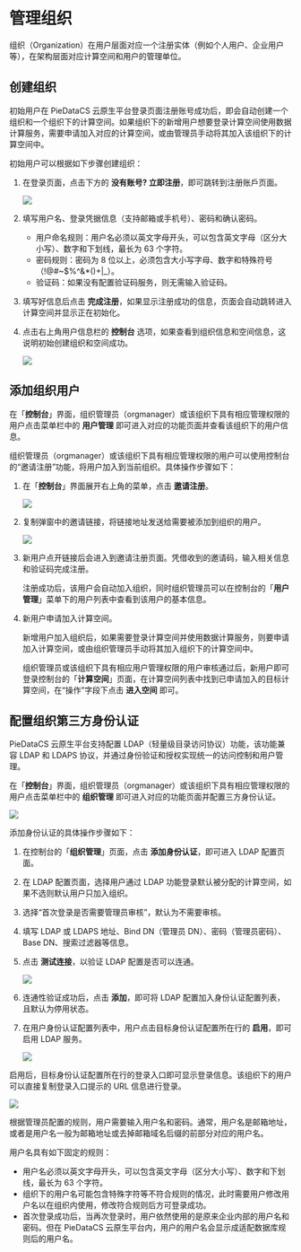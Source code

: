 # 管理组织

组织（Organization）在用户层面对应一个注册实体（例如个人用户、企业用户等），在架构层面对应计算空间和用户的管理单位。

## 创建组织

初始用户在 PieDataCS 云原生平台登录页面注册账号成功后，即会自动创建一个组织和一个组织下的计算空间。如果组织下的新增用户想要登录计算空间使用数据计算服务，需要申请加入对应的计算空间，或由管理员手动将其加入该组织下的计算空间中。

初始用户可以根据如下步骤创建组织：

1. 在登录页面，点击下方的 **没有账号? 立即注册**，即可跳转到注册账戶页面。

   <img src="https://pdb-doc.oss-cn-beijing.aliyuncs.com/pdb-admin-guide-ap/create-org.png" scope="external" />

2. 填写用户名、登录凭据信息（支持邮箱或手机号）、密码和确认密码。

   - 用户命名规则：用户名必须以英文字母开头，可以包含英文字母（区分大小写）、数字和下划线，最长为 63 个字符。
   - 密码规则：密码为 8 位以上，必须包含大小写字母、数字和特殊符号（!@#~$%^&*()+|_）。
   - 验证码：如果没有配置验证码服务，则无需输入验证码。

3. 填写好信息后点击 **完成注册**，如果显示注册成功的信息，页面会自动跳转进入计算空间并显示正在初始化。
4. 点击右上角用户信息栏的 **控制台** 选项，如果查看到组织信息和空间信息，这说明初始创建组织和空间成功。

   <img src="https://pdb-doc.oss-cn-beijing.aliyuncs.com/coc-pic/v1/console-option.png" scope="external" />

## 添加组织用户

在「**控制台**」界面，组织管理员（orgmanager）或该组织下具有相应管理权限的用户点击菜单栏中的 **用户管理** 即可进入对应的功能页面并查看该组织下的用户信息。

组织管理员（orgmanager）或该组织下具有相应管理权限的用户可以使用控制台的“邀请注册”功能，将用户加入到当前组织。具体操作步骤如下：

1. 在「**控制台**」界面展开右上角的菜单，点击 **邀请注册**。

   <img src="https://pdb-doc.oss-cn-beijing.aliyuncs.com/pdb-admin-guide-ap/manage-org-user.png" scope="external" />

2. 复制弹窗中的邀请链接，将链接地址发送给需要被添加到组织的用户。

   <img src="https://pdb-doc.oss-cn-beijing.aliyuncs.com/pdb-admin-guide-ap/manage-org-user-1.png" scope="external" />

3. 新用户点开链接后会进入到邀请注册页面。凭借收到的邀请码，输入相关信息和验证码完成注册。

   注册成功后，该用户会自动加入组织，同时组织管理员可以在控制台的「**用户管理**」菜单下的用户列表中查看到该用户的基本信息。

4. 新用户申请加入计算空间。

   <note type="attention">
      <p> 新增用户加入组织后，如果需要登录计算空间并使用数据计算服务，则要申请加入计算空间，或由组织管理员手动将其加入组织下的计算空间中。</p>   
   </note>

   组织管理员或该组织下具有相应用户管理权限的用户审核通过后，新用户即可登录控制台的「**计算空间**」页面，在计算空间列表中找到已申请加入的目标计算空间，在“操作”字段下点击 **进入空间** 即可。

## 配置组织第三方身份认证

PieDataCS 云原生平台支持配置 LDAP（轻量级目录访问协议）功能，该功能兼容 LDAP 和 LDAPS 协议，并通过身份验证和授权实现统一的访问控制和用户管理。

在「**控制台**」界面，组织管理员（orgmanager）或该组织下具有相应管理权限的用户点击菜单栏中的 **组织管理** 即可进入对应的功能页面并配置三方身份认证。

<img src="https://pdb-doc.oss-cn-beijing.aliyuncs.com/coc-pic/v1/user-auth.png" scope="external" />

添加身份认证的具体操作步骤如下：

1. 在控制台的「**组织管理**」页面，点击 **添加身份认证**，即可进入 LDAP 配置页面。
2. 在 LDAP 配置页面，选择用户通过 LDAP 功能登录默认被分配的计算空间，如果不选则默认用户只加入组织。
3. 选择“首次登录是否需要管理员审核”，默认为不需要审核。
4. 填写 LDAP 或 LDAPS 地址、Bind DN（管理员 DN）、密码（管理员密码）、Base DN、搜索过滤器等信息。
5. 点击 **测试连接**，以验证 LDAP 配置是否可以连通。

   <img src="https://pdb-doc.oss-cn-beijing.aliyuncs.com/coc-pic/v1/add-ldap1.png" scope="external" />

6. 连通性验证成功后，点击 **添加**，即可将 LDAP 配置加入身份认证配置列表，且默认为停用状态。
7. 在用户身份认证配置列表中，用户点击目标身份认证配置所在行的 **启用**，即可启用 LDAP 服务。

   <img src="https://pdb-doc.oss-cn-beijing.aliyuncs.com/coc-pic/v1/enable-ldap.png" scope="external" />

启用后，目标身份认证配置所在行的登录入口即可显示登录信息。该组织下的用户可以直接复制登录入口提示的 URL 信息进行登录。

<img src="https://pdb-doc.oss-cn-beijing.aliyuncs.com/coc-pic/v1/copy-ldap.png" scope="external" />

根据管理员配置的规则，用户需要输入用户名和密码。通常，用户名是邮箱地址，或者是用户名一般为邮箱地址或去掉邮箱域名后缀的前部分对应的用户名。

用户名具有如下固定的规则：

- 用户名必须以英文字母开头，可以包含英文字母（区分大小写）、数字和下划线，最长为 63 个字符。
- 组织下的用户名可能包含特殊字符等不符合规则的情况，此时需要用户修改用户名以在组织内使用，修改符合规则后方可登录成功。
- 首次登录成功后，当再次登录时，用户依然使用的是原来企业内部的用户名和密码。但在 PieDataCS 云原生平台内，用户的用户名会显示成适配数据库规则后的用户名。